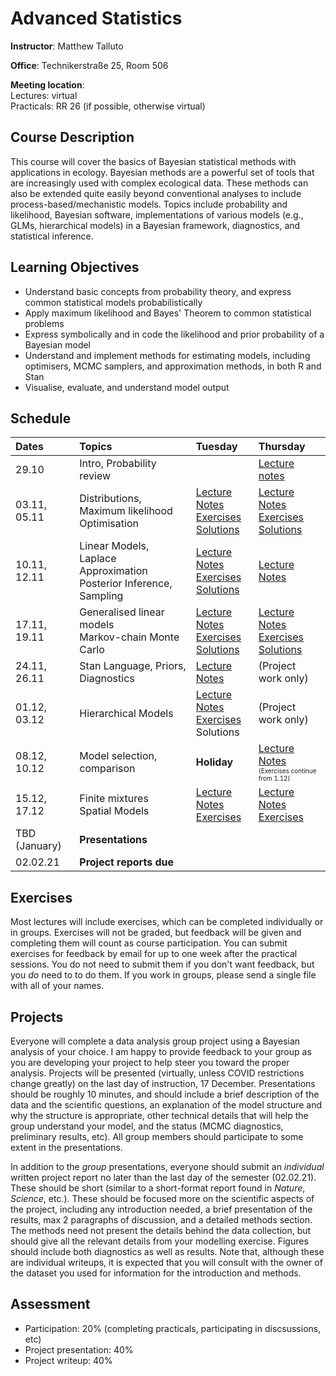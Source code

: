 # Advanced Statistics
**Instructor**: Matthew Talluto

**Office**: Technikerstraße 25, Room 506

**Meeting location**:  
Lectures: virtual  
Practicals: RR 26 (if possible, otherwise virtual)


## Course Description

This course will cover the basics of Bayesian statistical methods with applications in ecology. Bayesian methods are a powerful set of tools that are increasingly used with complex ecological data. These methods can also be extended quite easily beyond conventional analyses to include process-based/mechanistic models. Topics include probability and likelihood, Bayesian software, implementations of various models (e.g., GLMs, hierarchical models) in a Bayesian framework, diagnostics, and statistical inference.

## Learning Objectives

* Understand basic concepts from probability theory, and express common statistical models probabilistically
* Apply maximum likelihood and Bayes' Theorem to common statistical problems
* Express symbolically and in code the likelihood and prior probability of a Bayesian model
* Understand and implement methods for estimating models, including optimisers, MCMC samplers, and approximation methods, in both R and Stan
* Visualise, evaluate, and understand model output


## Schedule

|Dates       |Topics                                                    |Tuesday    |Thursday |
| :---       |  :---                                                                 |   :---    |:---     |
|29.10       |Intro, Probability review                                              |           |[Lecture notes](1_probability)|
|03.11, 05.11|Distributions, Maximum likelihood<br/>Optimisation                     |[Lecture Notes](2_distributions)<br/>[Exercises](exercises/2_distributions_ex.html)<br/>[Solutions](exercises/2_distributions_soln.html)|[Lecture Notes](3_mle)<br/>[Exercises](exercises/3_mle_ex.html)<br/>[Solutions](exercises/3_mle_soln.html)|
|10.11, 12.11|Linear Models, Laplace Approximation<br/>Posterior Inference, Sampling |[Lecture Notes](4_lm_laplace)<br/> [Exercises](exercises/4_5_lm_exercises.html)<br/>[Solutions](exercises/4_5_lm_soln.html)|[Lecture Notes](5_posterior_inference)|
|17.11, 19.11|Generalised linear models<br/>Markov-chain Monte Carlo                 |[Lecture Notes](6_mcmc)<br/>[Exercises](exercises/6_mcmc_exercises.html)<br/>[Solutions](exercises/6_mcmc_soln.html)|[Lecture Notes](7_glm)<br/>[Exercises](exercises/7_glm_exercises.html)<br/>[Solutions](8_stan.html#(16))|
|24.11, 26.11|Stan Language, Priors, Diagnostics<br/>                                |[Lecture Notes](8_stan)    | (Project work only)|
|01.12, 03.12|Hierarchical Models			                                             |[Lecture Notes](9_hm)<br/>[Exercises](exercises/9_hm_exercises.html)<br/>Solutions|(Project work only)|
|08.12, 10.12|Model selection, comparison                                            |**Holiday**|[Lecture Notes](10_model_selection)<br/><div style="font-size:x-small;">(Exercises continue from 1.12)<div>  |
|15.12, 17.12|Finite mixtures<br/>Spatial Models                                     |[Lecture Notes](11_fm)<br/>[Exercises](exercises/11_fm_exercises.html)|[Lecture Notes](12_spatial)<br/>[Exercises](exercises/12_spatial_exercises.html) |
|TBD (January)|**Presentations**|
|02.02.21|**Project reports due**|


## Exercises
Most lectures will include exercises, which can be completed individually or in groups. Exercises will not be graded, but feedback will be given and completing them will count as course participation. You can submit exercises for feedback by email for up to one week after the practical sessions. You do not need to submit them if you don't want feedback, but you *do* need to to do them. If you work in groups, please send a single file with all of your names. 

## Projects
Everyone will complete a data analysis group project using a Bayesian analysis of your choice. I am happy to provide feedback to your group as you are developing your project to help steer you toward the proper analysis. Projects will be presented (virtually, unless COVID restrictions change greatly) on the last day of instruction, 17 December. Presentations should be roughly 10 minutes, and should include a brief description of the data and the scientific questions, an explanation of the model structure and why the structure is appropriate, other technical details that will help the group understand your model, and the status (MCMC diagnostics, preliminary results, etc). All group members should participate to some extent in the presentations.

In addition to the *group* presentations, everyone should submit an *individual* written project report no later than the last day of the semester (02.02.21). These should be short (similar to a short-format report found in *Nature*, *Science*, etc.). These should be focused more on the scientific aspects of the project, including any introduction needed, a brief presentation of the results, max 2 paragraphs of discussion, and a detailed methods section. The methods need not present the details behind the data collection, but should give all the relevant details from your modelling exercise. Figures should include both diagnostics as well as results. Note that, although these are individual writeups, it is expected that you will consult with the owner of the dataset you used for information for the introduction and methods.

## Assessment
* Participation: 20% (completing practicals, participating in discsussions, etc)
* Project presentation: 40%
* Project writeup: 40%



